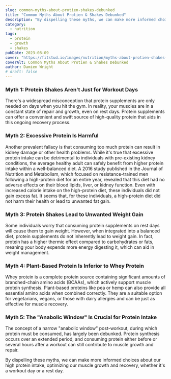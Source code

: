 ```yaml
---
slug: common-myths-about-protien-shakes-debunked
title: "Common Myths About Protien & Shakes Debunked"
description: "By dispelling these myths, we can make more informed choices about our high protein intake, optimizing our muscle growth and recovery."
category:
  - nutrition
tags:
  - protein
  - growth
  - shakes
pubDate: 2023-08-09
cover: "https://fitstud.io/images/nutrition/myths-about-protien-shakes-debunked.webp"
coverAlt: Common Myths About Protien & Shakes Debunked
author: Damien Wright
# draft: false
---
```


### Myth 1: Protein Shakes Aren't Just for Workout Days

There's a widespread misconception that protein supplements are only needed on days when you hit the gym. In reality, your muscles are in a constant state of repair and growth, even on rest days. Protein supplements can offer a convenient and swift source of high-quality protein that aids in this ongoing recovery process.

### Myth 2: Excessive Protein Is Harmful

Another prevalent fallacy is that consuming too much protein can result in kidney damage or other health problems. While it's true that excessive protein intake can be detrimental to individuals with pre-existing kidney conditions, the average healthy adult can safely benefit from higher protein intake within a well-balanced diet. A 2016 study published in the Journal of Nutrition and Metabolism, which focused on resistance-trained men following a high-protein diet for an entire year, revealed that this diet had no adverse effects on their blood lipids, liver, or kidney function. Even with increased calorie intake on the high-protein diet, these individuals did not gain excess fat. It seems that, for these individuals, a high-protein diet did not harm their health or lead to unwanted fat gain.

### Myth 3: Protein Shakes Lead to Unwanted Weight Gain

Some individuals worry that consuming protein supplements on rest days will cause them to gain weight. However, when integrated into a balanced diet, protein supplements do not inherently lead to weight gain. In fact, protein has a higher thermic effect compared to carbohydrates or fats, meaning your body expends more energy digesting it, which can aid in weight management.

### Myth 4: Plant-Based Protein Is Inferior to Whey Protein

Whey protein is a complete protein source containing significant amounts of branched-chain amino acids (BCAAs), which actively support muscle protein synthesis. Plant-based proteins like pea or hemp can also provide all essential amino acids when combined correctly. They are a suitable option for vegetarians, vegans, or those with dairy allergies and can be just as effective for muscle recovery.

### Myth 5: The "Anabolic Window" Is Crucial for Protein Intake

The concept of a narrow "anabolic window" post-workout, during which protein must be consumed, has largely been debunked. Protein synthesis occurs over an extended period, and consuming protein either before or several hours after a workout can still contribute to muscle growth and repair.

By dispelling these myths, we can make more informed choices about our high protein intake, optimizing our muscle growth and recovery, whether it's a workout day or a rest day.
